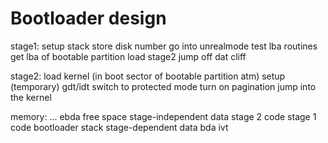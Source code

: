 # Bootloader design


stage1:
    setup stack
    store disk number
    go into unrealmode
    test lba routines
    get lba of bootable partition
    load stage2
    jump off dat cliff


stage2:
    load kernel (in boot sector of bootable partition atm)
    setup (temporary) gdt/idt
    switch to protected mode
    turn on pagination
    jump into the kernel

memory:
...
ebda
free space
stage-independent data
stage 2 code
stage 1 code
bootloader stack
stage-dependent data
bda
ivt
